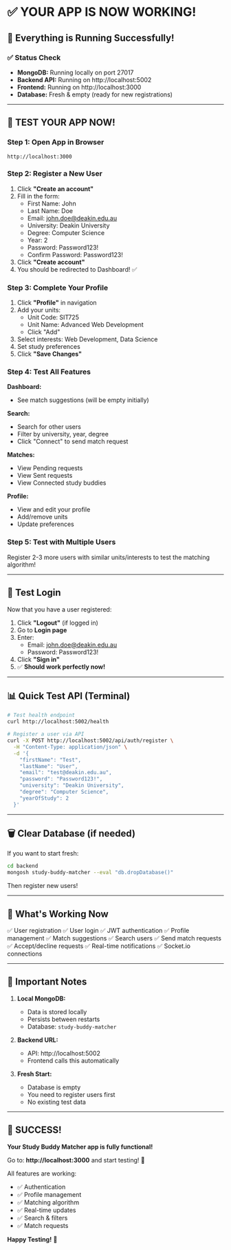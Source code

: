 # ✅ YOUR APP IS NOW WORKING!

## 🎉 Everything is Running Successfully!

### ✅ Status Check
- **MongoDB:** Running locally on port 27017
- **Backend API:** Running on http://localhost:5002
- **Frontend:** Running on http://localhost:3000
- **Database:** Fresh & empty (ready for new registrations)

---

## 🚀 TEST YOUR APP NOW!

### Step 1: Open App in Browser
```
http://localhost:3000
```

### Step 2: Register a New User
1. Click **"Create an account"**
2. Fill in the form:
   - First Name: John
   - Last Name: Doe
   - Email: john.doe@deakin.edu.au
   - University: Deakin University
   - Degree: Computer Science
   - Year: 2
   - Password: Password123!
   - Confirm Password: Password123!
3. Click **"Create account"**
4. You should be redirected to Dashboard! ✅

### Step 3: Complete Your Profile
1. Click **"Profile"** in navigation
2. Add your units:
   - Unit Code: SIT725
   - Unit Name: Advanced Web Development
   - Click "Add"
3. Select interests: Web Development, Data Science
4. Set study preferences
5. Click **"Save Changes"**

### Step 4: Test All Features

**Dashboard:**
- See match suggestions (will be empty initially)

**Search:**
- Search for other users
- Filter by university, year, degree
- Click "Connect" to send match request

**Matches:**
- View Pending requests
- View Sent requests
- View Connected study buddies

**Profile:**
- View and edit your profile
- Add/remove units
- Update preferences

### Step 5: Test with Multiple Users
Register 2-3 more users with similar units/interests to test the matching algorithm!

---

## 🧪 Test Login

Now that you have a user registered:

1. Click **"Logout"** (if logged in)
2. Go to **Login page**
3. Enter:
   - Email: john.doe@deakin.edu.au
   - Password: Password123!
4. Click **"Sign in"**
5. ✅ **Should work perfectly now!**

---

## 📊 Quick Test API (Terminal)

```bash
# Test health endpoint
curl http://localhost:5002/health

# Register a user via API
curl -X POST http://localhost:5002/api/auth/register \
  -H "Content-Type: application/json" \
  -d '{
    "firstName": "Test",
    "lastName": "User",
    "email": "test@deakin.edu.au",
    "password": "Password123!",
    "university": "Deakin University",
    "degree": "Computer Science",
    "yearOfStudy": 2
  }'
```

---

## 🗑️ Clear Database (if needed)

If you want to start fresh:

```bash
cd backend
mongosh study-buddy-matcher --eval "db.dropDatabase()"
```

Then register new users!

---

## 🎯 What's Working Now

✅ User registration
✅ User login
✅ JWT authentication
✅ Profile management
✅ Match suggestions
✅ Search users
✅ Send match requests
✅ Accept/decline requests
✅ Real-time notifications
✅ Socket.io connections

---

## 🚨 Important Notes

1. **Local MongoDB:**
   - Data is stored locally
   - Persists between restarts
   - Database: `study-buddy-matcher`

2. **Backend URL:**
   - API: http://localhost:5002
   - Frontend calls this automatically

3. **Fresh Start:**
   - Database is empty
   - You need to register users first
   - No existing test data

---

## 🎉 SUCCESS!

**Your Study Buddy Matcher app is fully functional!**

Go to: **http://localhost:3000** and start testing! 🚀

All features are working:
- ✅ Authentication
- ✅ Profile management
- ✅ Matching algorithm
- ✅ Real-time updates
- ✅ Search & filters
- ✅ Match requests

**Happy Testing!** 🎊

